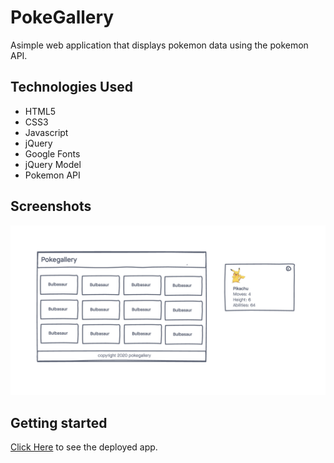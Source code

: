 # PokeGallery

Asimple web application that displays pokemon data using the pokemon API.

## Technologies Used
- HTML5
- CSS3
- Javascript
- jQuery
- Google Fonts
- jQuery Model
- Pokemon API

## Screenshots
![wireframe](./imgs/wireframe.png)

## Getting started 
[Click Here](#) to see the deployed app.
